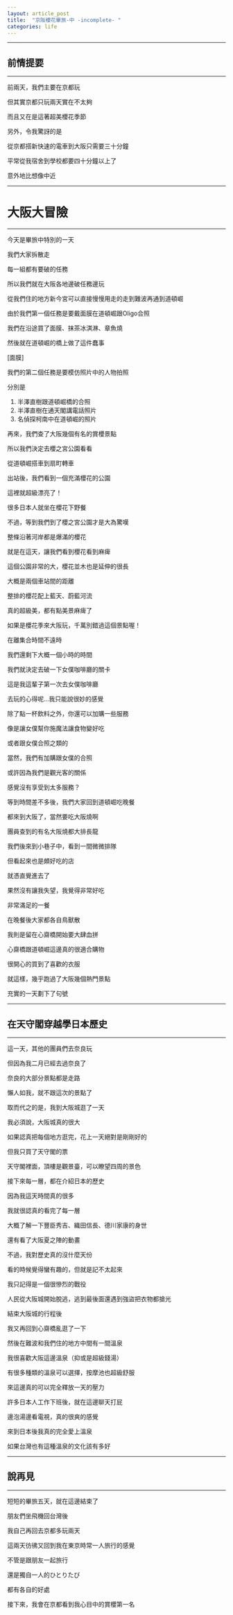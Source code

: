 ```yaml
---
layout: article_post
title:  "京阪櫻花畢旅-中 -incomplete- "
categories: life
---
```


---
## 前情提要
---

前兩天，我們主要在京都玩

但其實京都只玩兩天實在不太夠

而且又在是這著超美櫻花季節

另外，令我驚訝的是

從京都搭新快速的電車到大阪只需要三十分鐘

平常從我宿舍到學校都要四十分鐘以上了

意外地比想像中近

---
# 大阪大冒險
---

今天是畢旅中特別的一天

我們大家拆散走

每一組都有要破的任務

所以我們就在大阪各地邊破任務邊玩

從我們住的地方新今宮可以直接慢慢用走的走到難波再通到道頓崛

由於我們第一個任務是要戴面膜在道頓崛跟Oligo合照

我們在沿途買了面膜、抹茶冰淇淋、章魚燒

然後就在道頓崛的橋上做了這件蠢事

[面膜]

我們的第二個任務是要模仿照片中的人物拍照

分別是

1. 半澤直樹跟道頓崛橋的合照
2. 半澤直樹在通天閣講電話照片
3. 名偵探柯南中在道頓崛的照片

再來，我們查了大阪幾個有名的賞櫻景點

所以我們決定去櫻之宮公園看看

從道頓崛搭車到扇町轉車

出站後，我們看到一個充滿櫻花的公園

這裡就超級漂亮了！

很多日本人就坐在櫻花下野餐


不過，等到我們到了櫻之宮公園才是大為驚嘆

整條沿著河岸都是爆滿的櫻花

就是在這天，讓我們看到櫻花看到麻痺

這個公園非常的大，櫻花並木也是延伸的很長

大概是兩個車站間的距離

整排的櫻花配上藍天、蔚藍河流

真的超級美，都有點美景麻痺了

如果是櫻花季來大阪玩，千萬別錯過這個景點喔！


在離集合時間不遠時

我們還剩下大概一個小時的時間

我們就決定去破一下女僕咖啡廳的關卡

這是我這輩子第一次去女僕咖啡廳

去玩的心得呢...我只能說很妙的感覺

除了點一杯飲料之外，你還可以加購一些服務

像是讓女僕幫你施魔法讓食物變好吃

或者跟女僕合照之類的

當然，我們有加購跟女僕的合照

或許因為我們是觀光客的關係

感覺沒有享受到太多服務？



等到時間差不多後，我們大家回到道頓崛吃晚餐

都來到大阪了，當然要吃大阪燒啊

團員查到的有名大阪燒都大排長龍

我們後來到小巷子中，看到一間微微排隊

但看起來也是頗好吃的店

就憑直覺進去了

果然沒有讓我失望，我覺得非常好吃

非常滿足的一餐

在晚餐後大家都各自鳥獸散

我則是留在心齋橋開始要大肆血拼

心齋橋跟道頓崛這邊真的很適合購物

很開心的買到了喜歡的衣服

就這樣，幾乎跑過了大阪幾個熱門景點

充實的一天劃下了句號

---
## 在天守閣穿越學日本歷史
---

這一天，其他的團員們去奈良玩

但因為我二月已經去過奈良了

奈良的大部分景點都是走路

懶人如我，就不跟這次的景點了

取而代之的是，我到大阪城逛了一天

我必須說，大阪城真的很大

如果認真把每個地方逛完，花上一天絕對是剛剛好的

但我只買了天守閣的票

天守閣裡面，頂樓是觀景臺，可以瞭望四周的景色


接下來每一層，都在介紹日本的歷史

因為我這天時間真的很多

我就很認真的看完了每一層

大概了解一下豐臣秀吉、織田信長、德川家康的身世

還有看了大阪夏之陣的動畫

不過，我對歷史真的沒什麼天份

看的時候覺得蠻有趣的，但就是記不太起來

我只記得是一個很慘烈的戰役

人民從大阪城開始脫逃，逃到最後面還遇到強盜把衣物都搶光

結束大阪城的行程後

我又再回到心齋橋亂逛了一下

然後在難波和我們住的地方中間有一間溫泉

我很喜歡大阪這邊溫泉（抑或是超級錢湯）

有很多種類的溫泉可以選擇，按摩池也超級舒服

來這邊真的可以完全釋放一天的壓力

許多日本人工作下班後，就在這邊聊天打屁

邊泡湯邊看電視，真的很爽的感覺

來到日本後我真的完全愛上溫泉

如果台灣也有這種溫泉的文化該有多好

---
## 說再見
---

短短的畢旅五天，就在這邊結束了

朋友們坐飛機回台灣後

我自己再回去京都多玩兩天

這兩天彷彿又回到我在東京時常一人旅行的感覺

不管是跟朋友一起旅行

還是獨自一人的ひとりたび

都有各自的好處

接下來，我會在京都看到我心目中的賞櫻第一名

















